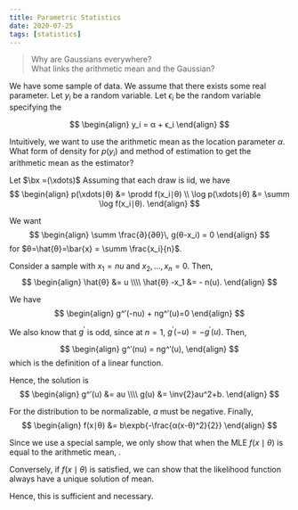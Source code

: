 ```yaml
---
title: Parametric Statistics
date: 2020-07-25
tags: [statistics]
---
```


> Why are Gaussians everywhere?  
> What links the arithmetic mean and the Gaussian?

<!--more-->

We have some sample of data. We assume that there exists some real parameter. Let $y_i$ be a random variable. Let $\epsilon_i$ be the random variable specifying the

$$
\begin{align}
  y_i = α + ϵ_i
\end{align}
$$

Intuitively, we want to use the arithmetic mean as the location parameter $\alpha$. What form of density for $p(y_i)$ and method of estimation to get the arithmetic mean as the estimator?

Let $\bx =(\xdots)$ Assuming that each draw is iid, we have
$$
\begin{align}
  p(\xdots∣θ) &= \prodd f(x_i∣θ) \\
  \log p(\xdots∣θ) &= \summ \log f(x_i∣θ).
\end{align}
$$

We want
$$
\begin{align}
  \summ \frac{∂}{∂θ}\, g(θ-x_i) = 0
\end{align}
$$
for $θ=\hat{θ}=\bar{x} = \summ \frac{x_i}{n}$.

Consider a sample with $x_1=nu$ and $x_2,\dots,x_n=0$. Then,
$$
\begin{align}
  \hat{θ} &= u \\\\
  \hat{θ} -x_1 &= - n(u).
\end{align}
$$

We have
$$
\begin{align}
  g^′(-nu) + ng^′(u)=0
\end{align}
$$

We also know that $g^′$ is odd, since
at $n=1$, $g^′(-u) = -g^′(u)$. Then,

$$
\begin{align}
  g^′(nu) = ng^′(u),
\end{align}
$$
which is the definition of a linear function.

Hence, the solution is
$$
\begin{align}
  g^′(u) &= au \\\\
  g(u) &= \inv{2}au^2+b.
\end{align}
$$

For the distribution to be normalizable, $a$ must be negative. Finally,
$$
\begin{align}
  f(x∣θ) &= b\expb{-\frac{α(x-θ)^2}{2}}
\end{align}
$$

Since we use a special sample, we only show that when the MLE $f(x\mid\theta)$ is equal to the arithmetic mean, .

Conversely, if $f(x\mid\theta)$ is satisfied, we can show that the likelihood function always have a unique solution of mean.

Hence, this is sufficient and necessary.
